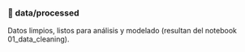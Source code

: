 ### 📂 data/processed
Datos limpios, listos para análisis y modelado (resultan del notebook 01_data_cleaning).
